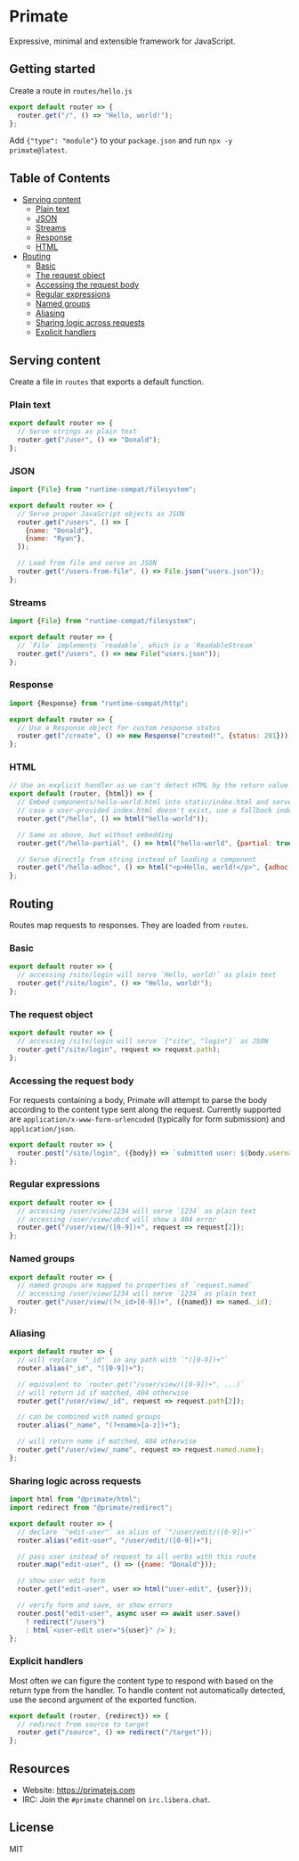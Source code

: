 # Primate 

Expressive, minimal and extensible framework for JavaScript.

## Getting started

Create a route in `routes/hello.js`

```js
export default router => {
  router.get("/", () => "Hello, world!");
};

```

Add `{"type": "module"}` to your `package.json` and run `npx -y primate@latest`.

## Table of Contents

- [Serving content](#serving-content)
  - [Plain text](#plain-text)
  - [JSON](#json)
  - [Streams](#streams)
  - [Response](#response)
  - [HTML](#html)
- [Routing](#routing)
  - [Basic](#basic)
  - [The request object](#the-request-object)
  - [Accessing the request body](#accessing-the-request-body)
  - [Regular expressions](#regular-expressions)
  - [Named groups](#named-groups)
  - [Aliasing](#aliasing)
  - [Sharing logic across requests](#sharing-logic-across-requests)
  - [Explicit handlers](#explicit-handlers)

## Serving content

Create a file in `routes` that exports a default function.

### Plain text

```js
export default router => {
  // Serve strings as plain text
  router.get("/user", () => "Donald");
};

```

### JSON

```js
import {File} from "runtime-compat/filesystem";

export default router => {
  // Serve proper JavaScript objects as JSON
  router.get("/users", () => [
    {name: "Donald"},
    {name: "Ryan"},
  ]);

  // Load from file and serve as JSON
  router.get("/users-from-file", () => File.json("users.json"));
};

```

### Streams

```js
import {File} from "runtime-compat/filesystem";

export default router => {
  // `File` implements `readable`, which is a `ReadableStream`
  router.get("/users", () => new File("users.json"));
};

```

### Response

```js
import {Response} from "runtime-compat/http";

export default router => {
  // Use a Response object for custom response status
  router.get("/create", () => new Response("created!", {status: 201}));
};

```

### HTML

```js
// Use an explicit handler as we can't detect HTML by the return value type
export default (router, {html}) => {
  // Embed components/hello-world.html into static/index.html and serve it. In
  // case a user-provided index.html doesn't exist, use a fallback index.html
  router.get("/hello", () => html("hello-world"));

  // Same as above, but without embedding
  router.get("/hello-partial", () => html("hello-world", {partial: true}));

  // Serve directly from string instead of loading a component
  router.get("/hello-adhoc", () => html("<p>Hello, world!</p>", {adhoc: true}));
};

```

## Routing

Routes map requests to responses. They are loaded from `routes`.

### Basic

```js
export default router => {
  // accessing /site/login will serve `Hello, world!` as plain text
  router.get("/site/login", () => "Hello, world!");
};

```

### The request object

```js
export default router => {
  // accessing /site/login will serve `["site", "login"]` as JSON
  router.get("/site/login", request => request.path);
};

```

### Accessing the request body

For requests containing a body, Primate will attempt to parse the body according
to the content type sent along the request. Currently supported are
`application/x-www-form-urlencoded` (typically for form submission) and
`application/json`.

```js
export default router => {
  router.post("/site/login", ({body}) => `submitted user: ${body.username}`);
};

```

### Regular expressions

```js
export default router => {
  // accessing /user/view/1234 will serve `1234` as plain text
  // accessing /user/view/abcd will show a 404 error
  router.get("/user/view/([0-9])+", request => request[2]);
};

```

### Named groups

```js
export default router => {
  // named groups are mapped to properties of `request.named`
  // accessing /user/view/1234 will serve `1234` as plain text
  router.get("/user/view/(?<_id>[0-9])+", ({named}) => named._id);
};

```

### Aliasing

```js
export default router => {
  // will replace `"_id"` in any path with `"([0-9])+"`
  router.alias("_id", "([0-9])+");

  // equivalent to `router.get("/user/view/([0-9])+", ...)`
  // will return id if matched, 404 otherwise
  router.get("/user/view/_id", request => request.path[2]);

  // can be combined with named groups
  router.alias("_name", "(?<name>[a-z])+");

  // will return name if matched, 404 otherwise
  router.get("/user/view/_name", request => request.named.name);
};

```

### Sharing logic across requests

```js
import html from "@primate/html";
import redirect from "@primate/redirect";

export default router => {
  // declare `"edit-user"` as alias of `"/user/edit/([0-9])+"`
  router.alias("edit-user", "/user/edit/([0-9])+");

  // pass user instead of request to all verbs with this route
  router.map("edit-user", () => ({name: "Donald"}));

  // show user edit form
  router.get("edit-user", user => html("user-edit", {user}));

  // verify form and save, or show errors
  router.post("edit-user", async user => await user.save()
    ? redirect("/users")
    : html`<user-edit user="${user}" />`);
};

```

### Explicit handlers

Most often we can figure the content type to respond with based on the return
type from the handler. To handle content not automatically detected, use the
second argument of the exported function.

```js
export default (router, {redirect}) => {
  // redirect from source to target
  router.get("/source", () => redirect("/target"));
};

```

## Resources

* Website: https://primatejs.com
* IRC: Join the `#primate` channel on `irc.libera.chat`.

## License

MIT
